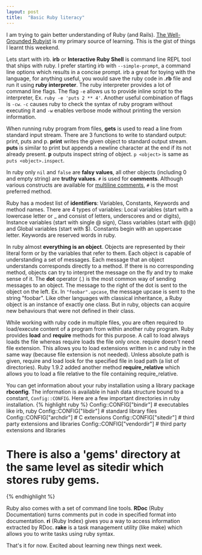 ```yaml
---
layout: post
title:  "Basic Ruby literacy"
---
```


I am trying to gain better understanding of Ruby (and Rails). [The Well-Grounded Rubyist](http://www.manning.com/black2/) is my primary source of learning. This is the gist of things I learnt this weekend.

Lets start with irb. **irb** or **Interactive Ruby Shell** is command line REPL tool that ships with ruby. I prefer starting irb with `--simple-prompt`, a command line options which results in a concise prompt. irb a great for toying with the language, for anything useful, you would save the ruby code in **.rb** file and run it using **ruby interpreter**. The ruby interpreter provides a lot of command line flags. The flag `-e` allows us to provide inline script to the interpreter, Ex. `ruby -e 'puts 2 ** 4'`. Another useful combination of flags is `-cw`. `-c` causes ruby to check the syntax of ruby program without executing it and `-w` enables verbose mode without printing the version information.

When running ruby program from files, **gets** is used to read a line from standard input stream. There are 3 functions to write to standard output: print, puts and p. **print** writes the given object to standard output stream. **puts** is similar to print but appends a newline character at the end if its not already present. **p** outputs inspect string of object. `p <object>` is same as `puts <object>.inspect`.

In ruby only `nil` and `false` are **falsy values**, all other objects (including 0 and empty string) are **truthy values**. `#` is used for **comments**. Although various constructs are available for [multiline comments](http://stackoverflow.com/a/2991254), `#` is the most preferred method.

Ruby has a modest list of **identifiers**: Variables, Constants, Keywords and method names. There are 4 types of variables: Local variables (start with a lowercase letter or _ and consist of letters, underscores and or digits), Instance variables (start with single @ sign), Class variables (start with @@) and Global variables (start with $). Constants begin with an uppercase letter. Keywords are reserved words in ruby.

In ruby almost **everything is an object**. Objects are represented by their literal form or by the variables that refer to them. Each object is capable of understanding a set of messages. Each message that an object understands corresponds directly to a method. If there is no corresponding method, objects can try to interpret the message on the fly and try to make sense of it. The **dot** operator (.) is the most common way of sending messages to an object. The message to the right of the dot is sent to the object on the left. Ex. In `"foobar".upcase`, the message upcase is sent to the string "foobar". Like other languages with classical inheritance, a Ruby object is an instance of exactly one class. But in ruby, objects can acquire new behaviours that were not defined in their class.

While working with ruby code in multiple files, you are often required to load/execute content of a program from within another ruby program. Ruby provides **load** and **require** methods for this purpose. A call to load always loads the file whereas require loads the file only once. require doesn't need file extension. This allows you to load extensions written in c and ruby in the same way (because file extension is not needed). Unless absolute path is given, require and load look for the specified file in load path (a list of directories). Ruby 1.9.2 added another method **require_relative** which allows you to load a file relative to the file containing require_relative.


You can get information about your ruby installation using a library package **rbconfig**. The information is available in hash data structure bound to a constant, `Config::CONFIG`. Here are a few important directories in ruby installation.
{% highlight ruby %}
Config::CONFIG["bindir"] # executables like irb, ruby
Config::CONFIG["libdir"] # standard library files
Config::CONFIG["archdir"] # C extensions
Config::CONFIG["sitedir"] # third party extensions and libraries
Config::CONFIG["vendordir"] # third party extensions and libraries
# There is also a 'gems' directory at the same level as sitedir which stores ruby gems.
{% endhighlight %}

Ruby also comes with a set of command line tools. **RDoc** (Ruby Documentation) turns comments put in code in specified format into documentation. **ri** (Ruby Index) gives you a way to access information extracted by RDoc. **rake** is a task management utility (like make) which allows you to write tasks using ruby syntax.

That's it for now. Excited about learning new things next week.
